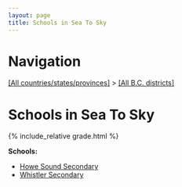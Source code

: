 ```yaml
---
layout: page
title: Schools in Sea To Sky
---
```

# Navigation

[[All countries/states/provinces]](../..) > [[All B.C. districts]](..)

# Schools in Sea To Sky

{% include_relative grade.html %}

**Schools:**

- [Howe Sound Secondary](Howe_Sound_Secondary.md)
- [Whistler Secondary](Whistler_Secondary.md)
